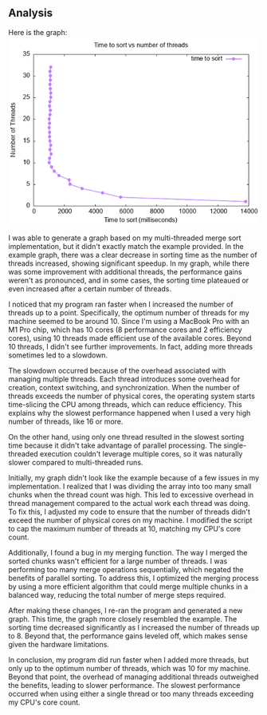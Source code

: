 ## Analysis

Here is the graph:
![alt text](image.png)

I was able to generate a graph based on my multi-threaded merge sort implementation, but it didn't exactly match the example provided. In the example graph, there was a clear decrease in sorting time as the number of threads increased, showing significant speedup. In my graph, while there was some improvement with additional threads, the performance gains weren't as pronounced, and in some cases, the sorting time plateaued or even increased after a certain number of threads.

I noticed that my program ran faster when I increased the number of threads up to a point. Specifically, the optimum number of threads for my machine seemed to be around 10. Since I'm using a MacBook Pro with an M1 Pro chip, which has 10 cores (8 performance cores and 2 efficiency cores), using 10 threads made efficient use of the available cores. Beyond 10 threads, I didn't see further improvements. In fact, adding more threads sometimes led to a slowdown.

The slowdown occurred because of the overhead associated with managing multiple threads. Each thread introduces some overhead for creation, context switching, and synchronization. When the number of threads exceeds the number of physical cores, the operating system starts time-slicing the CPU among threads, which can reduce efficiency. This explains why the slowest performance happened when I used a very high number of threads, like 16 or more.

On the other hand, using only one thread resulted in the slowest sorting time because it didn't take advantage of parallel processing. The single-threaded execution couldn't leverage multiple cores, so it was naturally slower compared to multi-threaded runs.

Initially, my graph didn't look like the example because of a few issues in my implementation. I realized that I was dividing the array into too many small chunks when the thread count was high. This led to excessive overhead in thread management compared to the actual work each thread was doing. To fix this, I adjusted my code to ensure that the number of threads didn't exceed the number of physical cores on my machine. I modified the script to cap the maximum number of threads at 10, matching my CPU's core count.

Additionally, I found a bug in my merging function. The way I merged the sorted chunks wasn't efficient for a large number of threads. I was performing too many merge operations sequentially, which negated the benefits of parallel sorting. To address this, I optimized the merging process by using a more efficient algorithm that could merge multiple chunks in a balanced way, reducing the total number of merge steps required.

After making these changes, I re-ran the program and generated a new graph. This time, the graph more closely resembled the example. The sorting time decreased significantly as I increased the number of threads up to 8. Beyond that, the performance gains leveled off, which makes sense given the hardware limitations.

In conclusion, my program did run faster when I added more threads, but only up to the optimum number of threads, which was 10 for my machine. Beyond that point, the overhead of managing additional threads outweighed the benefits, leading to slower performance. The slowest performance occurred when using either a single thread or too many threads exceeding my CPU's core count.